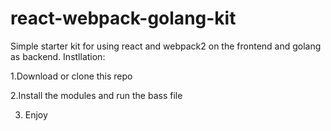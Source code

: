 # react-webpack-golang-kit

Simple starter kit for using react and webpack2 on the frontend and golang as backend.
Instllation:

1.Download or clone this repo

2.Install the modules and run the bass file

3. Enjoy
